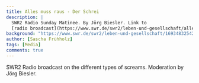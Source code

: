 ```yaml
---
title: Alles muss raus - Der Schrei
description: |
  SWR2 Radio Sunday Matinee. By Jörg Biesler. Link to
  [radio broadcast](https://www.swr.de/swr2/leben-und-gesellschaft/alles-muss-raus-der-schrei-swr2-matinee-2023-09-10-100.html).
background: "https://www.swr.de/swr2/leben-und-gesellschaft/1693483254286%2Cmatinee-der-schrei-bild-pt-20230910-100~_v-16x7@2dL_-594eb175bf96444e7f86c89c3d9f78feed295e4a.jpg"
author: [Sascha Frühholz]
tags: [Media]
comments: true
---
```


SWR2 Radio broadcast on the different types of screams. Moderation by Jörg Biesler.
